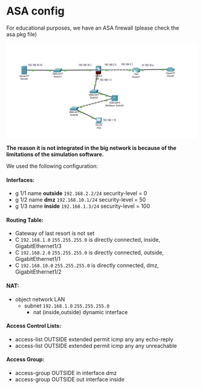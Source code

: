 #  ASA config 

For educational purposes, we have an ASA firewall (please check the asa.pkg file)

![alt text](assets/ASA.png)

**The reason it is not integrated in the big network is because of the limitations of the simulation software.**

We used the following configuration:

#### Interfaces:
- g 1/1 name **outside** `192.168.2.2/24` security-level = 0
- g 1/2 name **dmz** `192.168.10.1/24` security-level = 50
- g 1/3 name **inside** `192.168.1.3/24` security-level = 100


#### Routing Table:

- Gateway of last resort is not set
- C `192.168.1.0` `255.255.255.0` is directly connected, inside, GigabitEthernet1/3
- C `192.168.2.0` `255.255.255.0` is directly connected, outside, GigabitEthernet1/1
- C `192.168.10.0` `255.255.255.0` is directly connected, dmz, GigabitEthernet1/2


#### NAT:
- object network LAN 
	- subnet `192.168.1.0` `255.255.255.0` 
		- nat (inside,outside) dynamic interface
#### Access Control Lists:
- access-list OUTSIDE extended permit icmp any any echo-reply
- access-list OUTSIDE extended permit icmp any any unreachable
#### Access Group:
- access-group OUTSIDE in interface dmz
- access-group OUTSIDE out interface inside
